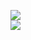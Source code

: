 [![](https://img.shields.io/badge/Made%20With-Github%20Spray-lightgrey.svg?style=for-the-badge&logo=github)](https://github.com/Annihil/github-spray#23417)  
[![](https://i.imgur.com/2DrTn0Z.gif)](https://github.com/Annihil/github-spray)